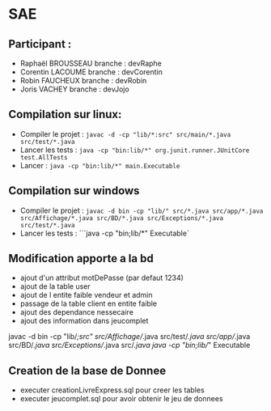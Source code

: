# SAE 

## Participant :

- Raphaël BROUSSEAU branche : devRaphe
- Corentin LACOUME branche : devCorentin
- Robin FAUCHEUX branche : devRobin
- Joris VACHEY branche : devJojo

## Compilation  sur linux: 

- Compiler le projet : ```javac -d -cp "lib/*:src" src/main/*.java src/test/*.java```
- Lancer les tests : ```java -cp "bin:lib/*" org.junit.runner.JUnitCore test.AllTests```
- Lancer : ```java -cp "bin:lib/*" main.Executable```

## Compilation sur windows 

- Compiler le projet : ```javac -d bin -cp "lib/" src/*.java src/app/*.java src/Affichage/*.java src/BD/*.java src/Exceptions/*.java src/test/*.java```
- Lancer les tests : ```java -cp "bin;lib/*" Executable`

## Modification apporte a la bd
- ajout d'un attribut motDePasse (par defaut 1234)
- ajout de la table user
- ajout de l entite faible vendeur et admin
- passage de la table client en entite faible
- ajout des dependance nessecaire 
- ajout des information dans jeucomplet 

javac -d bin -cp "lib/*;src" src/Affichage/*.java src/test/*.java src/app/*.java src/BD/*.java src/Exceptions/*.java src/*.java
java -cp "bin;lib/*" Executable

## Creation de la base de Donnee 
- executer creationLivreExpress.sql pour creer les tables
- executer jeucomplet.sql pour avoir obtenir le jeu de donnees
